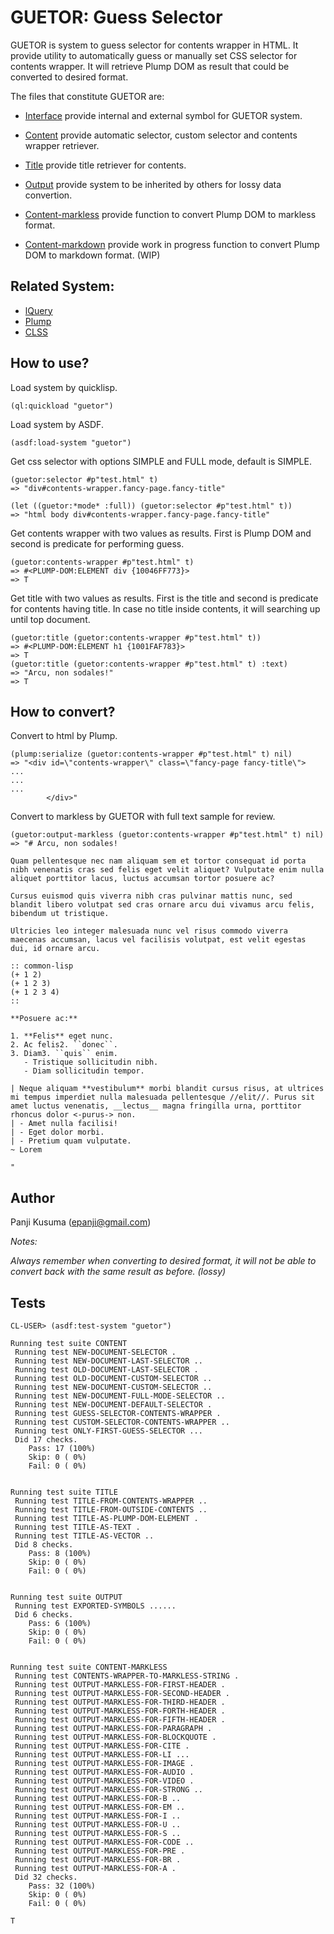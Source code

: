 GUETOR: Guess Selector
======================

GUETOR is system to guess selector for contents wrapper in HTML.
It provide utility to automatically guess or manually set CSS selector for contents wrapper.
It will retrieve Plump DOM as result that could be converted to desired format.

The files that constitute GUETOR are:

* [Interface](interface.lisp)
  provide internal and external symbol for GUETOR system.

* [Content](content.lisp)
  provide automatic selector, custom selector and contents wrapper retriever.

* [Title](title.lisp)
  provide title retriever for contents.

* [Output](output.lisp)
  provide system to be inherited by others for lossy data convertion.

* [Content-markless](content-markless.lisp)
  provide function to convert Plump DOM to markless format.

* [Content-markdown](content-markdown.lisp)
  provide work in progress function to convert Plump DOM to markdown format. (WIP)

Related System:
----------------

* [lQuery](https://shinmera.github.io/lquery)
* [Plump](https://shinmera.github.io/plump)
* [CLSS](https://shinmera.github.io/CLSS)

How to use?
-----------

Load system by quicklisp.

``` common-lisp
(ql:quickload "guetor")
```

Load system by ASDF.

``` common-lisp
(asdf:load-system "guetor")
```

Get css selector with options SIMPLE and FULL mode, default is SIMPLE.

``` common-lisp
(guetor:selector #p"test.html" t)
=> "div#contents-wrapper.fancy-page.fancy-title"

(let ((guetor:*mode* :full)) (guetor:selector #p"test.html" t))
=> "html body div#contents-wrapper.fancy-page.fancy-title"
```

Get contents wrapper with two values as results. First is Plump DOM and second is predicate for performing guess.

``` common-lisp
(guetor:contents-wrapper #p"test.html" t)
=> #<PLUMP-DOM:ELEMENT div {10046FF773}>
=> T
```

Get title with two values as results. First is the title and second is predicate for contents having title. In case no title inside contents, it will searching up until top document.

``` common-lisp
(guetor:title (guetor:contents-wrapper #p"test.html" t))
=> #<PLUMP-DOM:ELEMENT h1 {1001FAF783}>
=> T
(guetor:title (guetor:contents-wrapper #p"test.html" t) :text)
=> "Arcu, non sodales!"
=> T
```

How to convert?
---------------

Convert to html by Plump.

``` common-lisp
(plump:serialize (guetor:contents-wrapper #p"test.html" t) nil)
=> "<div id=\"contents-wrapper\" class=\"fancy-page fancy-title\">
...
...
...
        </div>"
```

Convert to markless by GUETOR with full text sample for review.

``` common-lisp
(guetor:output-markless (guetor:contents-wrapper #p"test.html" t) nil)
=> "# Arcu, non sodales!

Quam pellentesque nec nam aliquam sem et tortor consequat id porta nibh venenatis cras sed felis eget velit aliquet? Vulputate enim nulla aliquet porttitor lacus, luctus accumsan tortor posuere ac?

Cursus euismod quis viverra nibh cras pulvinar mattis nunc, sed blandit libero volutpat sed cras ornare arcu dui vivamus arcu felis, bibendum ut tristique.

Ultricies leo integer malesuada nunc vel risus commodo viverra maecenas accumsan, lacus vel facilisis volutpat, est velit egestas dui, id ornare arcu.

:: common-lisp
(+ 1 2)
(+ 1 2 3)
(+ 1 2 3 4)
::

**Posuere ac:**

1. **Felis** eget nunc.
2. Ac felis2. ``donec``.
3. Diam3. ``quis`` enim.
   - Tristique sollicitudin nibh.
   - Diam sollicitudin tempor.

| Neque aliquam **vestibulum** morbi blandit cursus risus, at ultrices mi tempus imperdiet nulla malesuada pellentesque //elit//. Purus sit amet luctus venenatis, __lectus__ magna fringilla urna, porttitor rhoncus dolor <-purus-> non.
| - Amet nulla facilisi!
| - Eget dolor morbi.
| - Pretium quam vulputate.
~ Lorem

"
```

Author
------

Panji Kusuma (epanji@gmail.com)

_Notes:_

_Always remember when converting to desired format, it will not be able to convert back with the same result as before. (lossy)_

Tests
-----

``` common-lisp
CL-USER> (asdf:test-system "guetor")

Running test suite CONTENT
 Running test NEW-DOCUMENT-SELECTOR .
 Running test NEW-DOCUMENT-LAST-SELECTOR ..
 Running test OLD-DOCUMENT-LAST-SELECTOR .
 Running test OLD-DOCUMENT-CUSTOM-SELECTOR ..
 Running test NEW-DOCUMENT-CUSTOM-SELECTOR ..
 Running test NEW-DOCUMENT-FULL-MODE-SELECTOR ..
 Running test NEW-DOCUMENT-DEFAULT-SELECTOR .
 Running test GUESS-SELECTOR-CONTENTS-WRAPPER .
 Running test CUSTOM-SELECTOR-CONTENTS-WRAPPER ..
 Running test ONLY-FIRST-GUESS-SELECTOR ...
 Did 17 checks.
    Pass: 17 (100%)
    Skip: 0 ( 0%)
    Fail: 0 ( 0%)


Running test suite TITLE
 Running test TITLE-FROM-CONTENTS-WRAPPER ..
 Running test TITLE-FROM-OUTSIDE-CONTENTS ..
 Running test TITLE-AS-PLUMP-DOM-ELEMENT .
 Running test TITLE-AS-TEXT .
 Running test TITLE-AS-VECTOR ..
 Did 8 checks.
    Pass: 8 (100%)
    Skip: 0 ( 0%)
    Fail: 0 ( 0%)


Running test suite OUTPUT
 Running test EXPORTED-SYMBOLS ......
 Did 6 checks.
    Pass: 6 (100%)
    Skip: 0 ( 0%)
    Fail: 0 ( 0%)


Running test suite CONTENT-MARKLESS
 Running test CONTENTS-WRAPPER-TO-MARKLESS-STRING .
 Running test OUTPUT-MARKLESS-FOR-FIRST-HEADER .
 Running test OUTPUT-MARKLESS-FOR-SECOND-HEADER .
 Running test OUTPUT-MARKLESS-FOR-THIRD-HEADER .
 Running test OUTPUT-MARKLESS-FOR-FORTH-HEADER .
 Running test OUTPUT-MARKLESS-FOR-FIFTH-HEADER .
 Running test OUTPUT-MARKLESS-FOR-PARAGRAPH .
 Running test OUTPUT-MARKLESS-FOR-BLOCKQUOTE .
 Running test OUTPUT-MARKLESS-FOR-CITE .
 Running test OUTPUT-MARKLESS-FOR-LI ...
 Running test OUTPUT-MARKLESS-FOR-IMAGE .
 Running test OUTPUT-MARKLESS-FOR-AUDIO .
 Running test OUTPUT-MARKLESS-FOR-VIDEO .
 Running test OUTPUT-MARKLESS-FOR-STRONG ..
 Running test OUTPUT-MARKLESS-FOR-B ..
 Running test OUTPUT-MARKLESS-FOR-EM ..
 Running test OUTPUT-MARKLESS-FOR-I ..
 Running test OUTPUT-MARKLESS-FOR-U ..
 Running test OUTPUT-MARKLESS-FOR-S ..
 Running test OUTPUT-MARKLESS-FOR-CODE ..
 Running test OUTPUT-MARKLESS-FOR-PRE .
 Running test OUTPUT-MARKLESS-FOR-BR .
 Running test OUTPUT-MARKLESS-FOR-A .
 Did 32 checks.
    Pass: 32 (100%)
    Skip: 0 ( 0%)
    Fail: 0 ( 0%)

T
```